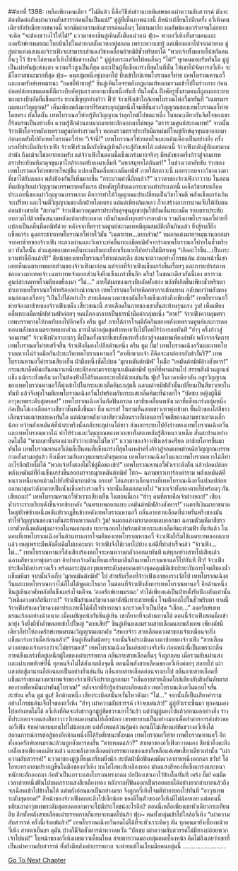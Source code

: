 ##บทที่ 1398: เหลือเพียงคนเดียว
“ไม่ดีแล้ว นี่คือวิธีส่งข่าวแบบพิเศษของเผ่าความลับสวรรค์ มันจะต้องติดต่อกับเผ่าความลับสวรรค์คนอื่นเป็นแน่!”
มู่กู่ที่เห็นภาพฉากนี้ สีหน้าเปลี่ยนไปอีกครั้ง
อวี่เหิงคนเดียวยังรับมือยากขนาดนี้ หากมีเผ่าความลับสวรรค์คนอื่นๆ ไล่ตามมาอีก ผลลัพธ์คงเลวร้ายจนไม่อยากจะคิด
“จะต้องขวางไว้ให้ได้!”
แววตาของซินอู๋เหินตั้งมั่นแน่วแน่
ฟุ่บ~
พวกอวี่เหิงทั้งสามคนและองครักษ์เทพมรณะโบยบินไปในค่ายกลกั้นเวหาอยู่ตลอด
เพราะพวกเขารู้ แค่เพียงออกไปจากค่ายกล มู่กู่เผ่าแห่งแสงและจ้าวเฟิงจะสามารถสำแดงวิชาเคลื่อนย้ายมิติชั่วพริบตาได้
“พวกเจ้าทั้งหลายไปสกัดคนอื่นๆ ไว้ ข้าจะไล่ตามอวี่เหิงไปขัดขวางมัน! ”
มู่กู่ส่งกระแสจิตให้คนอื่นๆ
“ได้!”
ทุกคนตอบรับทันใด
มู่กู่เป็นเผ่าพันธุ์แห่งแสง ความเร็วสูงเป็นที่สุด และเป็นผู้ที่แข็งแกร่งที่สุดในที่นั้น
ให้เขาไปจัดการอวี่เหิง จะมีโอกาสชนะมากที่สุด
ฟุ่บ~
คนกลุ่มหนึ่งพุ่งออกไป บีบเข้าใกล้เทพโบราณอวี้ห่าย เทพโบราณหานอวี้ และองครักษ์เทพมรณะ
“บดขยี้ห้าธาตุ!”
ซินอู๋เหินโคจรพลังกฎเกณฑ์หลอมรวมเข้าไปในร่างกาย ก่อนปลดปล่อยเขตแดนที่มีแรงบีบอัดรุนแรงออกมาชั้นหนึ่งทันที
ทันใดนั้น ฝั่งศัตรูทั้งสามคนก็ถูกผลกระทบของแรงบีบอัดที่แข็งแกร่ง ยากเข็ญทุกย่างก้าว
ฟิ้ว!
จ้าวเฟิงเข้าใกล้เทพโบราณไห่อวี้มาทันที
“เนตรมารแผดเผาวิญญาณ!”
เห็นเพียงพลังมายาที่ร้อนระอุกลุ่มหนึ่งโจมตีชั้นดวงวิญญาณของเทพโบราณอวี้ห่ายโดยตรง
ทันใดนั้น เทพโบราณอวี้ห่ายรู้สึกวิญญาณว่าลุกไหม้ไปขณะหนึ่ง ในขณะเดียวกันจิตใจของเขาก็ร้อนรนเป็นอย่างยิ่ง ความรู้สึกด้านลบมากมายทะลักออกมาไม่หยุด
“ตรารวมศูนย์สะกดเทพ!”
จากนั้นจ้าวเฟิงโคจรพลังเทพรวมศูนย์อย่างรวดเร็ว หลอมรวมตราประทับมืดหม่นที่ใหญ่ยักษ์ดุจขุนเขาออกมา ก่อนกดทับไปยังเทพโบราณอวี้ห่าย
“เจ้านี่!”
เทพโบราณอวี้ห่ายตกใจและแค้นเคืองเป็นอย่างยิ่ง
ครั้งแรกที่ประมือกับจ้าวเฟิง จ้าวเฟิงร่วมมือกับซินอู๋เหินถึงจะสู้กับเขาได้
แต่ตอนนี้ จ้าวเฟิงกลับสู้กับเขาตามลำพัง
ถึงแม้จะไม่อยากยอมรับ แต่จ้าวเฟิงในตอนนี้แข็งแกร่งมากจริงๆ มีพลังของครึ่งก้าวสู่จอมเทพ
ตราประทับมหึมาดุจขุนเขาใกล้จะกดทับลงมาเต็มที
“มหาสมุทรโลกันตร์!”
ในช่วงเวลาคับขัน ร่างของเทพโบราณอวี้ห่ายขยายใหญ่ขึ้น แปลงเป็นคลื่นทะเลมืดทมิฬ
ภายใต้สภาวะนี้ ผลกระทบจากวิชาดวงตาที่เขาได้รับลดลง พลังป้องกันก็เพิ่มมากขึ้น
“กระบวนท่านี้อีกแล้ว?”
แววตาของจ้าวเฟิงวาววาบ
ในตอนที่เผชิญกับเผ่าวิญญาณบรรพกาลครั้งแรก ฝ่ายศัตรูก็สำแดงกระบวนท่าประเภทนี้
เคล็ดวิชาสายเลือดประเภทนี้ของเผ่าวิญญาณบรรพกาล คือการทำให้วิญญาณแปรเปลี่ยนเป็นวิชาโจมตี พลังแข็งแกร่งเกินจะเปรียบ และโจมตีวิญญาณของอีกฝ่ายโดยตรง
แต่แค่เพียงล้มเหลว ก็จะสร้างอาการบาดเจ็บให้กับตนค่อนข้างสาหัส
“สะกด!”
จ้าวเฟิงควบคุมตราประทับดุจขุนภูเขาทุ่มไปยังคลื่นทะเลมืด
รอบตราประทับอบอวลไปด้วยชั้นสนามพลังแปลกประหลาด กลืนกินพลังทุกอย่างรอบด้าน รวมถึงเทพโบราณอวี้ห่ายที่แปลงเป็นคลื่นมืดทมิฬด้วย
หลังจากที่ตรารวมศูนย์สะกดเทพมีคุณสมบัติกลืนกินแล้ว ยิ่งสู้รบก็ยิ่งแข็งแกร่ง ฉุดกระชากเทพโบราณอวี้ห่ายไว้มั่น
“เนตรเทพ...แยกส่วน!”
หมอกแสงมายาหมุนวนออกมาจากตาซ้ายของจ้าวเฟิง ทะลวงผ่านและวิเคราะห์คลื่นทะเลมืดทมิฬจากร่างเทพโบราณอวี้ห่ายในชั่วพริบตา
ทันใดนั้น
ส่วนสุดขอบของคลื่นทะเลเย็นยะเยือกเริ่มหายไปอย่างไม่มีสาเหตุ
“เกิดอะไรขึ้น...เป็นกระบวนท่านี้อีกแล้วรึ!”
สีหน้าของเทพโบราณอวี้ห่ายตกตะลึง ก่อนจะตวาดอย่างโกรธแค้น
ก่อนหน้านี้เขาเคยเห็นเนตรเทพแยกส่วนของจ้าวเฟิงมาก่อน แต่จากที่จ้าวเฟิงแข็งแกร่งขึ้นเรื่อยๆ และการแปรสภาพของดวงตาเทพเจ้า เนตรเทพเจ้าแยกส่วนจึงยิ่งแข็งแกร่งขึ้นอีก
ครืน!
ในขณะเดียวกันนี้เอง ตรารวมศูนย์สะกดเทพโจมตีบดขยี้ลงมา
“ไม่…”
ภายใต้ผลของแรงบีบอัดทั้งสอง พลังที่เกิดขึ้นเพียงชั่วพริบตาทำเอาเทพโบราณอวี้ห่ายร้องอย่างน่าอนาถ
เทพโบราณอวี้ห่ายคิดอยากจะต้านทาน กลับพบว่าพลังของตนอ่อนลงเรื่อยๆ
“เป็นไปได้อย่างไร สายเลือดดวงตาของมันไยจึงแข็งแกร่งถึงเพียงนี้!”
เทพโบราณอวี้ห่ายจ้องตาซ้ายของจ้าวเฟิงเขม็ง
เสี้ยวขณะนี้ สายเลือดในกายของเขาสั่นสะท้านรุนแรง
วูบ!
เห็นเพียงคลื่นทะเลมืดทมิฬท่วมฟ้าค่อยๆ หดเล็กลงกลายเป็นธารน้ำมืดดำกลุ่มหนึ่ง
“ตาย!”
จ้าวเฟิงควบคุมตราเทพบรรพกาลให้กดทับลงไปอีกครั้ง
ครืน ตูม!
ภายใต้การโจมตีกัดกินของพลังเทพรวมศูนย์และการลดทอนพลังของเนตรเทพแยกส่วน ธารน้ำดำกลุ่มสุดท้ายหายวับไปโดยไร้ร่องรอยทันที
“ฮ่าๆ ครึ่งก้าวสู่จอมเทพ!”
จ้าวเฟิงหัวเราะเบาๆ
นี่เป็นครั้งแรกที่เขาสังหารครึ่งก้าวสู่จอมเทพเพียงลำพัง
หลังจากจัดการเทพโบราณอวี้ห่ายเสร็จสิ้น จ้าวเฟิงก็มองไปอีกด้านหนึ่ง
ครืน ตูม บึ้ม!
เทพโบราณเฉิงอวิ๋นและเทพโบราณหวาไฉ่ร่วมมือกันปะทะกับเทพโบราณหานอวี้
“อาศัยพวกเจ้า ก็คิดจะมาต่อกรกับข้างั้นรึ?”
เทพโบราณหานอวี้คำรามเสียงเย็น ฝ่ามือหนึ่งซัดไปบน ‘มุกเหมันต์ทมิฬ’ ในมือ
“เหมันต์ทมิฬล้างสังหาร!”
กระแสเกล็ดหิมะอันหนาวเหน็บทะลักออกมาจากมุกเหมันต์ทมิฬ ทุกที่ที่พาดผ่านไป สรรพสิ่งล้วนถูกแช่แข็ง แม้กระทั่งพลังเวลาในท้องฟ้าก็ได้รับผลกระทบไปด้วยเช่นกัน
ฟุ่บ!
ในเวลาเดียวกัน อสูรวิญญาณของเทพโบราณหานอวี้ก็พุ่งเข้าไปในกระแสเกล็ดหิมะกลุ่มนี้
ฉลามดำทมิฬตัวนั้นเปลี่ยนเป็นสีขาวเทาในทันที แล้วจึงพุ่งโจมตีเทพโบราณเฉิงอวิ๋นไปพร้อมกับกระแสเกล็ดหิมะที่น่าตกใจ
“บัดซบ หญิงผู้นี้มีอาวุธเทพระดับสุดยอด!”
เทพโบราณเฉิงอวิ๋นกัดฟันกรอด เขาขับเคลื่อนพลังเวลาที่แข็งแกร่งกลุ่มหนึ่ง ก่อเป็นโล่เงาเลือนรางสีขาวชั้นหนึ่งขึ้นมา
บึ้ม แกรก!
ในยามที่ฉลามขาวเทาพุ่งเข้ามา พื้นผิวของโล่สีขาวเลือนรางแตกทลายลงทันใด
แต่ต่อมาพลังเวลาสีขาวเลือนรางก็ผ่อนการโจมตีของฉลามขาวเทาลงเล็กน้อย
ทว่าพลังเหมันต์ที่น่าสะพรึงนั้นกลับทะลุผ่านโล่ขาว ส่งผลกระทบไปยังร่างของเทพโบราณเฉิงอวิ๋นและเทพโบราณหวาไฉ่ ทำให้ร่างและวิญญาณของพวกเขาทั้งสองพลันรู้สึกหนาวเหน็บ สั่นสะท้านอย่างอดไม่ได้
“พวกเขาทั้งสองน่ากลัวว่าจะต้านไม่ไหว!”
แววตาของจ้าวเฟิงเคร่งเครียด ตาซ้ายโคจรขึ้นมาทันใด
เทพโบราณหานอวี้เดิมก็เป็นคนที่แข็งแกร่งที่สุดในเหล่าครึ่งก้าวสู่จอมเทพตำหนักวิญญาณบรรพกาลทั้งสามอยู่แล้ว
ยิ่งเมื่อรวมกับอาวุธเทพระดับสุดยอด เทพโบราณเฉิงอวิ๋นและเทพโบราณหวาไฉ่ก็ทำอะไรอีกฝ่ายไม่ได้
“พวกเจ้าทั้งสองไม่ใช่คู่มือของข้า!”
เทพโบราณหานอวี้หัวเราะดังลั่น แล้วปลดปล่อยพลังเหมันต์ที่ยิ่งแข็งแกร่งขึ้นออกมาจากมุกเหมันต์ทมิฬ
โฮก~
ฉลามขาวเทาร้องคำราม พลังเหมันต์ที่หนาวเหน็บหอบม้วนไปยังฟ้าดินรอบด้าน
กรอบ!
โล่แสงขาวเลือนรางที่เทพโบราณเฉิงอวิ๋นปลดปล่อยออกมาสุดกำลังกลายเป็นน้ำแข็งอย่างรวดเร็ว จากนั้นก็แตกสลายไป
“พวกเจ้าทั้งสองตายไปพร้อมๆ กันเสียเถอะ!”
เทพโบราณหานอวี้หัวเราะเสียงเย็น
ในตอนนี้เอง
“ฮ่าๆ คนที่ตายคือเจ้าต่างหาก!”
เสียงหัวเราะราบเรียบดังขึ้นจากข้างหลัง
“เนตรเทพลอกแบบ เหมันต์ทมิฬล้างสังหาร!”
เนตรสีเงินมายาขนาดใหญ่ยักษ์ข้างหนึ่งพลันปรากฏขึ้นข้างหลังเทพโบราณหานอวี้ กลิ่นอายสายเลือดที่น่าพรั่นพรึงของมันทำให้วิญญาณของนางสั่นสะท้านหวาดกลัว
วู้ม!
หมอกแสงมายาลอยตลบออกมา ฉลามตัวมหึมาสีขาวเทาตัวหนึ่งพลันพุ่งมาจากในหมอกแสง ทะยานออกไปพร้อมด้วยกระแสเกล็ดหิมะท่วมฟ้า
ที่แท้แล้ว ในตอนที่เทพโบราณเฉิงอวิ๋นต้านทานการโจมตีของเทพโบราณหานอวี้ จ้าวเฟิงก็เริ่มใช้เนตรเทพลอกแบบแล้ว
เหตุเพราะมีพลังดั้งเดิมไม่เยอะมาก จ้าวเฟิงจึงใช้เวลาไปบ้าง แต่ดีที่ทำสำเร็จแล้ว
“จ้าวเฟิง… ไม่…”
เทพโบราณหานอวี้ส่งเสียงร้องตกใจระคนหวาดกลัวออกมาทันที
แต่ทุกอย่างสายไปเสียแล้ว ฉลามสีขาวเทาพุ่งตรงมา อ้าปากกว้างอันเหี้ยมเกรียมกลืนกินเทพโบราณหานอวี้ไปทันที
ฟิ้ว!
จ้าวเฟิงประชิดไปอย่างรวดเร็ว พร้อมกระตุ้นอาวุธเทพระดับสุดยอดอย่างชุดคลุมมิติเข้าปะทะกับการโจมตีของน้ำแข็งมหึมา จากนั้นจึงเก็บ ‘มุกเหมันต์ทมิฬ’ ไป
สำหรับเรื่องที่จ้าวเฟิงเอาของรางวัลไป เทพโบราณเฉิงอวิ๋นและเทพโบราณหวาไฉ่ก็ไม่ได้พูดอะไรมาก
ในตอนที่จ้าวเฟิงสังหารเทพโบราณหานอวี้
อีกด้านหนึ่ง ซินอู๋เหินอาศัยพลังที่แข็งแกร่งโจมตีจน ‘องครักษ์เทพมรณะ’ ทำได้เพียงแค่เป็นฝ่ายตั้งรับป้องกันเท่านั้น
“เพลิงดวงตาอัสนีเทวะ!”
จ้าวเฟิงสำแดงวิชาดวงตาอัสนีเทวะสายหนึ่ง โจมตีออกไปในชั่วพริบตา
ยามนี้จ้าวเฟิงสำแดงวิชาดวงตาประเภทนี้ได้ดั่งใจปรารถนา และรวดเร็วเป็นที่สุด
“เฮือก…”
องครักษ์เทพมรณะร้องอย่างน่าอนาถ
เมื่อเผชิญหน้ากับซินอู๋เหิน เขาก็ยากที่จะต้านทานได้ ตอนนี้จ้าวเฟิงสอดมือเข้ามายุ่ง จึงยิ่งผีซ้ำด้ำพลอยเข้าไปใหญ่
“ตายเสีย!”
ซินอู๋เหินหลอมรวมสายเลือดและพลังเทพ เพียงดัชนีเดียวก็ทำให้องครักษ์เทพมรณะวิญญาณแตกดับ
“สหายจ้าว สายเลือดดวงตาของเจ้าเหมือนจะยิ่งแข็งแกร่งกว่าเมื่อก่อนแล้ว!”
ซินอู๋เหินยิ้มน้อยๆ จากนั้นจึงประเมินดวงตาซ้ายของจ้าวเฟิง
“สายเลือดดวงตาของเจ้าเกรงว่าจะไม่ธรรมดา!”
เทพโบราณเฉิงอวิ๋นเอ่ยอย่างจริงจัง
ก่อนหน้านี้เป็นเพราะกลิ่นอายแข็งแกร่งที่อยู่เหนือผู้ใดของเผ่าบรรพกาล กลิ่นอายสายเลือดอื่นๆ จึงถูกกลบ เมื่อรวมกับเผ่าแสงและเผ่าเทพยักษ์ที่นี่ ทุกคนจึงไม่ได้สังเกตถึงจุดนี้
ตอนนี้พลังสายเลือดของอวี่เหิงค่อยๆ สลายไป เผ่าแสงต่อสู้มานานก็อ่อนแอเป็นอย่างยิ่งเช่นกัน กลิ่นอายสายเลือดอ่อนจางลงไป
กลิ่นอายสายเลือดที่แข็งแกร่งของดวงตาเทพเจ้าของจ้าวเฟิงจึงปรากฏออกมา
“กลิ่นอายสายเลือดใกล้เคียงกับสิบอันดับแรกของรายชื่อหมื่นเผ่าพันธุ์โบราณ!”
หลังจากที่รับรู้อย่างละเอียดแล้ว เทพโบราณเฉิงอวิ๋นแอบใจสั่นสะท้าน
ครืน ตูม ตูม!
อีกด้านหนึ่ง เสียงระเบิดสนั่นหวั่นไหวดังมา
“ไม่…”
จากนั้นก็เป็นเสียงคำรามอย่างโกรธแค้นเจ็บใจของอวี่เหิง
“ฮ่าๆ เผ่าความลับสวรรค์ เจ้าจบเห่แล้ว!”
มู่กู่หัวเราะขึ้นมา
ทุกคนมองไปอย่างอดไม่ได้ อวี่เหิงที่คิดจะส่งข่าวถูกมู่กู่ขัดขวางเอาไว้แล้ว
แต่ว่ามู่กู่มองไปแล้วอ่อนแออย่างยิ่ง ร่างที่ประกอบจากแสงสีขาววาววับหมองหม่นไปเล็กน้อย
เขาพยายามเป็นอย่างมากเพื่อทำลายการส่งข่าวของอวี่เฟิง จ่ายค่าตอบแทนไปไม่น้อยเลย
แต่ทั้งหมดล้วนคุ้มค่า ตอนนี้ไม่เพียงแต่ขัดขวางอวี่เหิงได้ สถานการณ์การต่อสู้ของอีกด้านหนึ่งก็ได้รับชัยชนะทั้งหมด
เทพโบราณอวี้ห่าย เทพโบราณหานอวี้ อีกทั้งองครักษ์เทพมรณะล้วนถูกสังหารลงสิ้น
“ตายหมดแล้ว?”
สายตาของอวี่เฟิงกวาดมอง สีหน้าอึ้งตะลึง
เหลือเขาเพียงคนเดียวแล้ว และพลังสายเลือดเผ่าบรรพกาลของเขาก็เหลือแค่เศษเสี้ยวเดียวเท่านั้น
“เผ่าความลับสวรรค์!”
แววตาของมู่กู่เหี้ยมเกรียมยิ่งนัก สะบัดฝ่ามือฟันคมมีดเวลาสายหนึ่งออกมา
ขวับ!
โล่โลหะทรงกลมปรากฏขึ้นในมือของอวี่เหิง
บนโล่โลหะสีเหลืองทอง ม่านแสงสีทองที่แข็งแกร่งและหนาหนักทะลักออกมา ก่อตัวเป็นเกราะแสงโบราณทรงกลม ปกป้องเขาเอาไว้ข้างในทันที
เคร้ง บึ้ม!
คมมีดเวลาสายหนึ่งฟันไปบนเกราะแสงสีเหลืองทอง หลังจากที่ฟันออกเป็นรอยแยกได้อย่างยากลำบากแล้วถึงจะเฉือนเข้าไปข้างในได้
แต่พลังอ่อนแอเป็นอย่างมาก จึงถูกอวี่เหิงโจมตีทำลายลงไปทันที
“อาวุธเทพระดับสุดยอด!”
สีหน้าของจ้าวเฟิงตกตะลึงไปเล็กน้อย ของดีในตัวของอวี่เหิงมีไม่น้อยเลย
แต่ตอนนี้หยิบเอาอาวุธเทพระดับสุดยอดออกมาจะไปมีประโยชน์อะไรอีก?
ตอนนี้เหลือเพียงเขาหัวเดียวกระเทียมลีบ อีกทั้งพลังสายเลือดเผ่าบรรพกาลก็แทบจะหมดไปแล้ว
ฟุ่บ~
คนทั้งกลุ่มเข้าไปใกล้อวี่เหิง
“เผ่าความลับสวรรค์ ครั้งนี้เจ้าแพ้แล้ว!”
เทพโบราณเฉิงอวิ๋นอดไม่ได้ที่จะหัวเราะติดๆ กัน
ทุกคนมายังเบื้องหน้าอวี่เหิง สายตาเย็นชา ดุดัน บ้างก็มีจิตสังหารน่าหวาดหวั่น
“บัดซบ เผ่าความลับสวรรค์ไม่มีทางปล่อยพวกเจ้าไปแน่!”
ใบหน้าของอวี่เหิงเผยแววเหี้ยมโหด สายตากวาดมองกลุ่มคนเบื้องหน้า
คิดไม่ถึงเลยว่าเขาที่เป็นเผ่าความลับสวรรค์ ทั้งยังมีพลังเผ่าบรรพกาล จะพ่ายแพ้ในเงื้อมมือคนกลุ่มนี้
……………………


[Go To Next Chapter]( ./255.md)